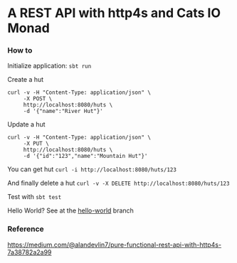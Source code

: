 # A REST API with http4s and Cats IO Monad

### How to

Initialize application: `sbt run`

Create a hut
```shell
curl -v -H "Content-Type: application/json" \
     -X POST \
     http://localhost:8080/huts \
     -d '{"name":"River Hut"}'
```

Update a hut
```shell
curl -v -H "Content-Type: application/json" \
     -X PUT \
     http://localhost:8080/huts \
     -d '{"id":"123","name":"Mountain Hut"}'
```

You can get hut `curl -i http://localhost:8080/huts/123`

And finally delete a hut `curl -v -X DELETE http://localhost:8080/huts/123`

Test with `sbt test`

Hello World? See at the [hello-world](https://github.com/andreformento/pure-functional-rest-api-with-http4s/tree/hello-world) branch

### Reference

https://medium.com/@alandevlin7/pure-functional-rest-api-with-http4s-7a38782a2a99

